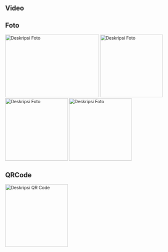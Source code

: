 ## Video
## Foto
<img src="https://github.com/hazelfathonii/final-projectakhir/assets/168981287/5a5712bc-ff4e-4539-8d29-ab73325cbddf" alt="Deskripsi Foto" width="300" height="200">

<img src="https://github.com/hazelfathonii/final-projectakhir/assets/168981287/468b7e6f-0c79-4eec-890d-98912151fb6b" alt="Deskripsi Foto" width="200" height="200">

<img src="https://github.com/hazelfathonii/final-projectakhir/assets/168981287/ca2d5987-21c8-49d4-b59d-78e7c65f5987" alt="Deskripsi Foto" width="200" height="200">

<img src="https://github.com/hazelfathonii/final-projectakhir/assets/168981287/8a64842f-4b34-4d6e-b781-6faf1d318b55" alt="Deskripsi Foto" width="200" height="200">

## QRCode
<img src="https://github.com/hazelfathonii/final-projectakhir/assets/168981287/4cc9b3af-5bd9-43e6-8bcf-4c57a3772632" alt="Deskripsi QR Code" width="200" height="200">
